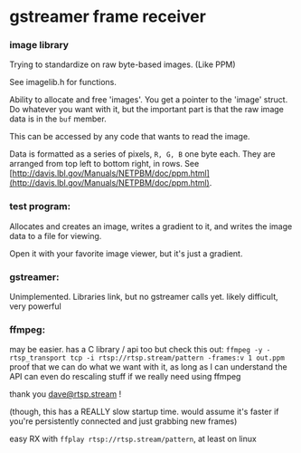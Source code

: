 # gstreamer frame receiver

### image library
Trying to standardize on raw byte-based images. (Like PPM)

See imagelib.h for functions.

Ability to allocate and free 'images'. You get a pointer to the
'image' struct. Do whatever you want with it, but the important
part is that the raw image data is in the `buf` member.

This can be accessed by any code that wants to read the image.

Data is formatted as a series of pixels, `R, G, B` one byte each.
They are arranged from top left to bottom right, in rows.
See
[http://davis.lbl.gov/Manuals/NETPBM/doc/ppm.html](http://davis.lbl.gov/Manuals/NETPBM/doc/ppm.html).


### test program:
Allocates and creates an image, writes a gradient to it, and
writes the image data to a file for viewing.

Open it with your favorite image viewer, but it's just a gradient.

### gstreamer:
Unimplemented. Libraries link, but no gstreamer calls yet.
likely difficult, very powerful

### ffmpeg:
may be easier. has a C library / api too but check this out:
`ffmpeg -y -rtsp_transport tcp -i rtsp://rtsp.stream/pattern -frames:v 1 out.ppm`
proof that we can do what we want with it, as long as I can understand the API
can even do rescaling stuff if we really need using ffmpeg

thank you dave@rtsp.stream !

(though, this has a REALLY slow startup time. would assume it's faster if
you're persistently connected and just grabbing new frames)

easy RX with `ffplay rtsp://rtsp.stream/pattern`, at least on linux
